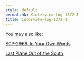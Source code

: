 ```yaml
---
style: default
permalink: Xinterview-log-1372-1
title: interview-log-1372-1
---
```

You may also like:

[SCP-2969: In Your Own Words](http://scp-wiki.net/scp-2969)

[Last Plane Out of the South](http://scp-wiki.net/last-plane-out-of-the-south)

